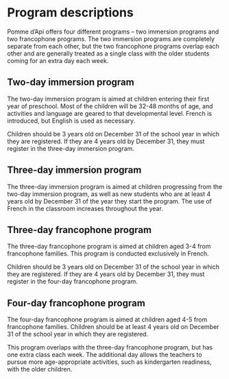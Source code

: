 # Program descriptions

Pomme d’Api offers four different programs – two immersion programs and two francophone
programs. The two immersion programs are completely separate from each other, but the two
francophone programs overlap each other and are generally treated as a single class with the
older students coming for an extra day each week.

## Two-day immersion program

The two-day immersion program is aimed at children entering their first year of preschool.
Most of the children will be 32-48 months of age, and activities and language are geared to that
developmental level. French is introduced, but English is used as necessary.

Children should be 3 years old on December 31 of the school year in which they are registered. If they are 4 years old by December 31, they must register in the three-day immersion program.

## Three-day immersion program

The three-day immersion program is aimed at children progressing from the two-day
immersion program, as well as new students who are at least 4 years old by December 31 of
the year they start the program. The use of French in the classroom increases throughout the
year.

## Three-day francophone program

The three-day francophone program is aimed at children aged 3-4 from francophone families. 
This program is conducted exclusively in French.

Children should be 3 years old on December 31 of the school year in which they are registered. If they are 4 years old by December 31, they must register in the four-day francophone program.

## Four-day francophone program

The four-day francophone program is aimed at children aged 4-5 from francophone families. Children should be at least 4 years old on December 31 of the school year in which they are registered.

This program overlaps with the three-day francophone program, but has one extra class each
week. The additional day allows the teachers to pursue more age-appropriate activities, such as kindergarten readiness, with
the older children.